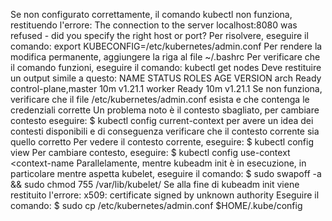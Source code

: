 Se non configurato correttamente, il comando kubectl non funziona, restituendo l'errore:
The connection to the server localhost:8080 was refused - did you specify the right host or port?
Per risolvere, eseguire il comando:
export KUBECONFIG=/etc/kubernetes/admin.conf
Per rendere la modifica permanente, aggiungere la riga al file ~/.bashrc
Per verificare che il comando funzioni, eseguire il comando:
kubectl get nodes
Deve restituire un output simile a questo:
NAME     STATUS   ROLES                  AGE   VERSION
arch     Ready    control-plane,master   10m   v1.21.1
worker   Ready    <none>                 10m   v1.21.1
Se non funziona, verificare che il file /etc/kubernetes/admin.conf esista e che contenga le credenziali corrette
Un problema noto è il contesto sbagliato, per cambiare contesto eseguire:
$ kubectl config current-context
per avere un idea dei contesti disponibili e di conseguenza verificare che il contesto corrente sia quello corretto
Per vedere il contesto corrente, eseguire:
$ kubectl config view
Per cambiare contesto, eseguire:
$ kubectl config use-context <context-name
Parallelamente, mentre kubeadm init è in esecuzione, in particolare mentre aspetta kubelet, eseguire il comando:
$ sudo swapoff -a && sudo chmod 755 /var/lib/kubelet/
Se alla fine di kubeadm init viene restituito l'errore: x509: certificate signed by unknown authority
Eseguire il comando:
$ sudo cp /etc/kubernetes/admin.conf $HOME/.kube/config

